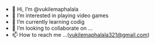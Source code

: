 - 👋 Hi, I’m @vukilemaphalala
- 👀 I’m interested in playing video games
- 🌱 I’m currently learning codig
- 💞️ I’m looking to collaborate on ...
- 📫 How to reach me ...(vukilemaphalala321@gmail.com)

<!---
vukilemaphalala/vukilemaphalala is a ✨ special ✨ repository because its `README.md` (this file) appears on your GitHub profile.
You can click the Preview link to take a look at your changes.
--->
